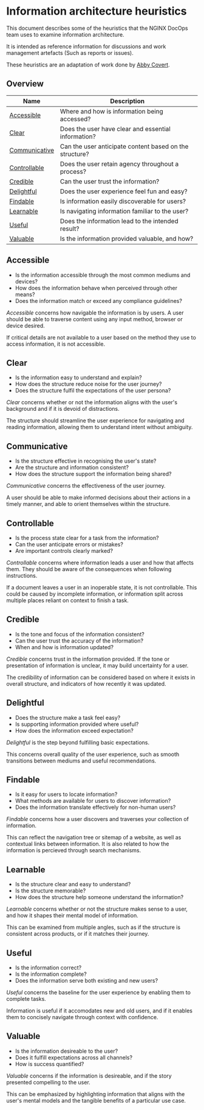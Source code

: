 # Information architecture heuristics

This document describes some of the heuristics that the NGINX DocOps team uses to examine information architecture.

It is intended as reference information for discussions and work management artefacts (Such as reports or issues).

These heuristics are an adaptation of work done by [Abby Covert](https://abbycovert.com/).

## Overview

| Name                            | Description                                             |
| --------------------------------| ------------------------------------------------------- |
| [Accessible](#accessible)       | Where and how is information being accessed?            |
| [Clear](#clear)                 | Does the user have clear and essential information?     |
| [Communicative](#communicative) | Can the user anticipate content based on the structure? |
| [Controllable](#controllable)   | Does the user retain agency throughout a process?       |
| [Credible](#credible)           | Can the user trust the information?                     |
| [Delightful](#delightful)       | Does the user experience feel fun and easy?             |
| [Findable](#findable)           | Is information easily discoverable for users?           |
| [Learnable](#learnable)         | Is navigating information familiar to the user?         |
| [Useful](#useful)               | Does the information lead to the intended result?       |
| [Valuable](#valuable)           | Is the information provided valuable, and how?          |

## Accessible

- Is the information accessible through the most common mediums and devices?
- How does the information behave when perceived through other means?
- Does the information match or exceed any compliance guidelines?

_Accessible_ concerns how navigable the information is by users. A user should be able to traverse content using any input method, browser or device desired.

If critical details are not available to a user based on the method they use to access information, it is not accessible.

## Clear

- Is the information easy to understand and explain?
- How does the structure reduce noise for the user journey?
- Does the structure fulfil the expectations of the user persona?

_Clear_ concerns whether or not the information aligns with the user's background and if it is devoid of distractions.

The structure should streamline the user experience for navigating and reading information, allowing them to understand intent without ambiguity.

## Communicative

- Is the structure effective in recognising the user's state?
- Are the structure and information consistent?
- How does the structure support the information being shared?

_Communicative_ concerns the effectiveness of the user journey.

A user should be able to make informed decisions about their actions in a timely manner, and able to orient themselves within the structure.

## Controllable

- Is the process state clear for a task from the information?
- Can the user anticipate errors or mistakes?
- Are important controls clearly marked?

_Controllable_ concerns where information leads a user and how that affects them. They should be aware of the consequences when following instructions.

If a document leaves a user in an inoperable state, it is not controllable. This could be caused by incomplete information, or information split across multiple places reliant on context to finish a task.

## Credible

- Is the tone and focus of the information consistent?
- Can the user trust the accuracy of the information?
- When and how is information updated?

_Credible_ concerns trust in the information provided. If the tone or presentation of information is unclear, it may build uncertainty for a user.

The credibility of information can be considered based on where it exists in overall structure, and indicators of how recently it was updated.

## Delightful

- Does the structure make a task feel easy?
- Is supporting information provided where useful?
- How does the information exceed expectation?

_Delightful_ is the step beyond fulfilling basic expectations.

This concerns overall quality of the user experience, such as smooth transitions between mediums and useful recommendations.

## Findable

- Is it easy for users to locate information?
- What methods are available for users to discover information?
- Does the information translate effectively for non-human users?

_Findable_ concerns how a user discovers and traverses your collection of information.

This can reflect the navigation tree or sitemap of a website, as well as contextual links between information. It is also related to how the information is percieved through search mechanisms.

## Learnable

- Is the structure clear and easy to understand?
- Is the structure memorable?
- How does the structure help someone understand the information?

_Learnable_ concerns whether or not the structure makes sense to a user, and how it shapes their mental model of information.

This can be examined from multiple angles, such as if the structure is consistent across products, or if it matches their journey.

## Useful

- Is the information correct?
- Is the information complete?
- Does the information serve both existing and new users?

_Useful_ concerns the baseline for the user experience by enabling them to complete tasks.

Information is useful if it accomodates new and old users, and if it enables them to concisely navigate through context with confidence.

## Valuable

- Is the information desireable to the user?
- Does it fulfill expectations across all channels?
- How is success quantified?

_Valuable_ concerns if the information is desireable, and if the story presented compelling to the user.

This can be emphasized by highlighting information that aligns with the user's mental models and the tangible benefits of a particular use case.